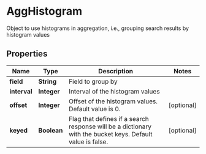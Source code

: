 

# AggHistogram

Object to use histograms in aggregation, i.e., grouping search results by histogram values

## Properties

| Name | Type | Description | Notes |
|------------ | ------------- | ------------- | -------------|
|**field** | **String** | Field to group by |  |
|**interval** | **Integer** | Interval of the histogram values |  |
|**offset** | **Integer** | Offset of the histogram values. Default value is 0. |  [optional] |
|**keyed** | **Boolean** | Flag that defines if a search response will be a dictionary with the bucket keys. Default value is false. |  [optional] |


